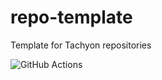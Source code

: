 # repo-template

Template for Tachyon repositories

![GitHub Actions](https://github.com/tachyon-computer/repo-template/actions/workflows/build_and_test.yml/badge.svg?branch=glamhoth-init-template)
